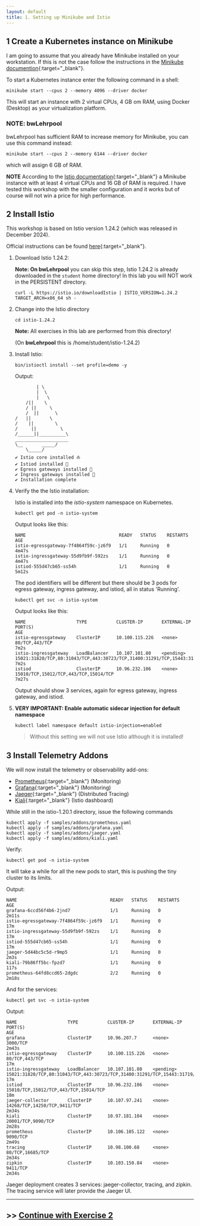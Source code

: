 ```yaml
---
layout: default
title: 1. Setting up Minikube and Istio
---
```


## 1 Create a Kubernetes instance on Minikube

I am going to assume that you already have Minikube installed on your workstation. If this is not the case follow the instructions in the [Minikube documention](https://minikube.sigs.k8s.io/docs/start/){:target="_blank"}.

To start a Kubernetes instance enter the following command in a shell:

```
minikube start --cpus 2 --memory 4096 --driver docker
```

This will start an instance with 2 virtual CPUs, 4 GB om RAM, using Docker (Desktop) as your virtualization platform.

### NOTE: bwLehrpool

bwLehrpool has sufficient RAM to increase memory for Minikube, you can use this command instead:

```
minikube start --cpus 2 --memory 6144 --driver docker
```

which will assign 6 GB of RAM.

**NOTE** According to the [Istio documentation](https://istio.io/latest/docs/setup/platform-setup/minikube/){:target="_blank"} a Minikube instance with at least 4 virtual CPUs and 16 GB of RAM is required. I have tested this workshop with the smaller configuration and it works but of course will not win a price for high performance.

## 2 Install Istio

This workshop is based on Istio version 1.24.2 (which was released in December 2024).

Official instructions can be found [here](https://istio.io/latest/docs/setup/getting-started/){:target="_blank"}.

1. Download Istio 1.24.2:

    **Note: On bwLehrpool** you can skip this step, Istio 1.24.2 is already downloaded in the `student` home directory! In this lab you will NOT work in the PERSISTENT directory. 
   
    ```
	curl -L https://istio.io/downloadIstio | ISTIO_VERSION=1.24.2 TARGET_ARCH=x86_64 sh -
    ```

2. Change into the Istio directory
   
    ```
	cd istio-1.24.2
    ```

    **Note:** All exercises in this lab are performed from this directory!

    (On **bwLehrpool** this is /home/student/istio-1.24.2)

3. Install Istio:

    ```
	bin/istioctl install --set profile=demo -y
    ```

   Output: 

    ```                                                                |\          
            | \         
            |  \        
            |   \       
        /||    \      
        / ||     \     
        /  ||      \    
    /   ||       \   
    /    ||        \  
    /     ||         \ 
    /______||__________\
    ____________________
    \__       _____/  
        \_____/        
    ✔ Istio core installed ⛵️                                                                                                           
    ✔ Istiod installed 🧠                                                                                                               
    ✔ Egress gateways installed 🛫                                                                                                      
    ✔ Ingress gateways installed 🛬                                                                                                     
    ✔ Installation complete                    
    ```

4. Verify the the Istio installation:

   Istio is installed into the *istio-system* namespace on Kubernetes. 

    ```
    kubectl get pod -n istio-system
    ```

    Output looks like this:

    ```
    NAME                                   READY   STATUS    RESTARTS   AGE
    istio-egressgateway-7f4864f59c-jz6f9   1/1     Running   0          4m47s
    istio-ingressgateway-55d9fb9f-592zs    1/1     Running   0          4m47s
    istiod-555d47cb65-ss54h                1/1     Running   0          5m12s
    ```

    The pod identifiers will be different but there should be 3 pods for egress gateway, ingress gateway, and istiod, all in status 'Running'.

    ```
    kubectl get svc -n istio-system
    ```

    Output looks like this:

    ``` 
    NAME                   TYPE           CLUSTER-IP       EXTERNAL-IP   PORT(S)                                                                      AGE
    istio-egressgateway    ClusterIP      10.100.115.226   <none>        80/TCP,443/TCP                                                               7m2s
    istio-ingressgateway   LoadBalancer   10.107.101.80    <pending>     15021:31820/TCP,80:31043/TCP,443:30723/TCP,31400:31291/TCP,15443:31719/TCP   7m2s
    istiod                 ClusterIP      10.96.232.106    <none>        15010/TCP,15012/TCP,443/TCP,15014/TCP                                        7m27s
    ```

    Output should show 3 services, again for egress gateway, ingress gateway, and istiod.

5. **VERY IMPORTANT: Enable automatic sidecar injection for default namespace**

    ```
	kubectl label namespace default istio-injection=enabled	
    ```

   > Without this setting we will not use Istio although it is installed! 


## 3 Install Telemetry Addons

We will now install the telemetry or observability add-ons: 
* [Prometheus](https://istio.io/latest/docs/ops/integrations/prometheus/){:target="_blank"} (Monitoring)
* [Grafana](https://istio.io/latest/docs/ops/integrations/grafana/){:target="_blank"} (Monitoring)
* [Jaeger](https://istio.io/latest/docs/ops/integrations/jaeger/){:target="_blank"} (Distributed Tracing)
* [Kiali](https://istio.io/latest/docs/ops/integrations/kiali/){:target="_blank"} (Istio dashboard)

While still in the istio-1.20.1 directory, issue the following commands

```
kubectl apply -f samples/addons/prometheus.yaml
kubectl apply -f samples/addons/grafana.yaml
kubectl apply -f samples/addons/jaeger.yaml
kubectl apply -f samples/addons/kiali.yaml
```

Verify:

```
kubectl get pod -n istio-system
```

It will take a while for all the new pods to start, this is pushing the tiny cluster to its limits.

Output:

```
NAME                                   READY   STATUS    RESTARTS   AGE
grafana-6ccd56f4b6-2jnd7               1/1     Running   0          2m11s
istio-egressgateway-7f4864f59c-jz6f9   1/1     Running   0          17m
istio-ingressgateway-55d9fb9f-592zs    1/1     Running   0          17m
istiod-555d47cb65-ss54h                1/1     Running   0          17m
jaeger-5d44bc5c5d-r9mp5                1/1     Running   0          2m3s
kiali-79b86ff5bc-fpzd7                 1/1     Running   0          117s
prometheus-64fd8ccd65-2dgdc            2/2     Running   0          2m18s
```

And for the services:

```
kubectl get svc -n istio-system
```

Output:

```
NAME                   TYPE           CLUSTER-IP       EXTERNAL-IP   PORT(S)                                                                      AGE
grafana                ClusterIP      10.96.207.7      <none>        3000/TCP                                                                     2m43s
istio-egressgateway    ClusterIP      10.100.115.226   <none>        80/TCP,443/TCP                                                               17m
istio-ingressgateway   LoadBalancer   10.107.101.80    <pending>     15021:31820/TCP,80:31043/TCP,443:30723/TCP,31400:31291/TCP,15443:31719/TCP   17m
istiod                 ClusterIP      10.96.232.106    <none>        15010/TCP,15012/TCP,443/TCP,15014/TCP                                        18m
jaeger-collector       ClusterIP      10.107.97.241    <none>        14268/TCP,14250/TCP,9411/TCP                                                 2m34s
kiali                  ClusterIP      10.97.181.104    <none>        20001/TCP,9090/TCP                                                           2m28s
prometheus             ClusterIP      10.106.105.122   <none>        9090/TCP                                                                     2m49s
tracing                ClusterIP      10.98.100.68     <none>        80/TCP,16685/TCP                                                             2m34s
zipkin                 ClusterIP      10.103.150.84    <none>        9411/TCP                                                                     2m34s
```

Jaeger deployment creates 3 services: jaeger-collector, tracing, and zipkin. The tracing service will later provide the Jaeger UI.

---

## >> [Continue with Exercise 2](exercise2.md)